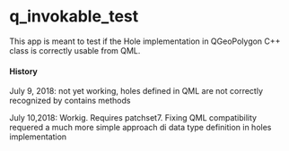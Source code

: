 # q_invokable_test
This app is meant to test if the Hole implementation in QGeoPolygon C++ class is correctly usable from QML.

#### History
July 9, 2018: not yet working, holes defined in QML are not correctly recognized by contains methods

July 10,2018: Workig. Requires patchset7. Fixing QML compatibility requered a much more simple approach di data type definition in holes implementation
